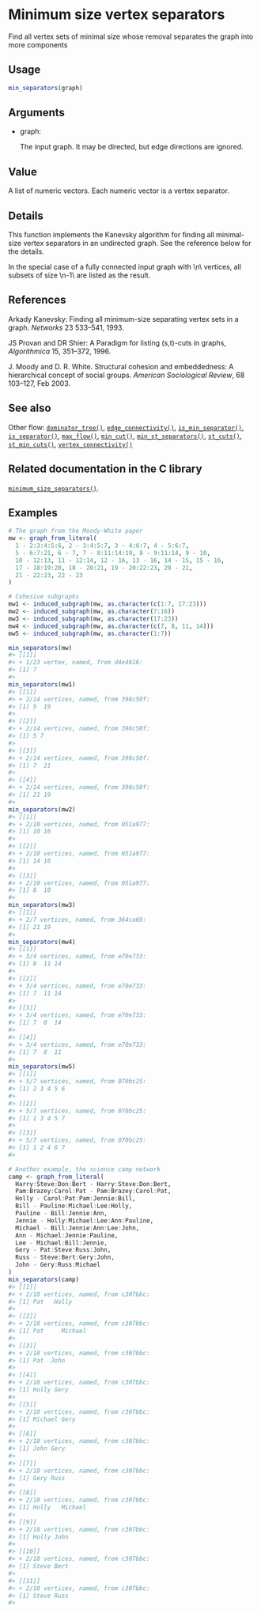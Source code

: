 # Minimum size vertex separators

Find all vertex sets of minimal size whose removal separates the graph
into more components

## Usage

``` r
min_separators(graph)
```

## Arguments

- graph:

  The input graph. It may be directed, but edge directions are ignored.

## Value

A list of numeric vectors. Each numeric vector is a vertex separator.

## Details

This function implements the Kanevsky algorithm for finding all
minimal-size vertex separators in an undirected graph. See the reference
below for the details.

In the special case of a fully connected input graph with \\n\\
vertices, all subsets of size \\n-1\\ are listed as the result.

## References

Arkady Kanevsky: Finding all minimum-size separating vertex sets in a
graph. *Networks* 23 533–541, 1993.

JS Provan and DR Shier: A Paradigm for listing (s,t)-cuts in graphs,
*Algorithmica* 15, 351–372, 1996.

J. Moody and D. R. White. Structural cohesion and embeddedness: A
hierarchical concept of social groups. *American Sociological Review*,
68 103–127, Feb 2003.

## See also

Other flow:
[`dominator_tree()`](https://r.igraph.org/reference/dominator_tree.md),
[`edge_connectivity()`](https://r.igraph.org/reference/edge_connectivity.md),
[`is_min_separator()`](https://r.igraph.org/reference/is_min_separator.md),
[`is_separator()`](https://r.igraph.org/reference/is_separator.md),
[`max_flow()`](https://r.igraph.org/reference/max_flow.md),
[`min_cut()`](https://r.igraph.org/reference/min_cut.md),
[`min_st_separators()`](https://r.igraph.org/reference/min_st_separators.md),
[`st_cuts()`](https://r.igraph.org/reference/st_cuts.md),
[`st_min_cuts()`](https://r.igraph.org/reference/st_min_cuts.md),
[`vertex_connectivity()`](https://r.igraph.org/reference/vertex_connectivity.md)

## Related documentation in the C library

[`minimum_size_separators()`](https://igraph.org/c/html/latest/igraph-Separators.html#igraph_minimum_size_separators).

## Examples

``` r
# The graph from the Moody-White paper
mw <- graph_from_literal(
  1 - 2:3:4:5:6, 2 - 3:4:5:7, 3 - 4:6:7, 4 - 5:6:7,
  5 - 6:7:21, 6 - 7, 7 - 8:11:14:19, 8 - 9:11:14, 9 - 10,
  10 - 12:13, 11 - 12:14, 12 - 16, 13 - 16, 14 - 15, 15 - 16,
  17 - 18:19:20, 18 - 20:21, 19 - 20:22:23, 20 - 21,
  21 - 22:23, 22 - 23
)

# Cohesive subgraphs
mw1 <- induced_subgraph(mw, as.character(c(1:7, 17:23)))
mw2 <- induced_subgraph(mw, as.character(7:16))
mw3 <- induced_subgraph(mw, as.character(17:23))
mw4 <- induced_subgraph(mw, as.character(c(7, 8, 11, 14)))
mw5 <- induced_subgraph(mw, as.character(1:7))

min_separators(mw)
#> [[1]]
#> + 1/23 vertex, named, from d4e4616:
#> [1] 7
#> 
min_separators(mw1)
#> [[1]]
#> + 2/14 vertices, named, from 398c50f:
#> [1] 5  19
#> 
#> [[2]]
#> + 2/14 vertices, named, from 398c50f:
#> [1] 5 7
#> 
#> [[3]]
#> + 2/14 vertices, named, from 398c50f:
#> [1] 7  21
#> 
#> [[4]]
#> + 2/14 vertices, named, from 398c50f:
#> [1] 21 19
#> 
min_separators(mw2)
#> [[1]]
#> + 2/10 vertices, named, from 051a977:
#> [1] 10 16
#> 
#> [[2]]
#> + 2/10 vertices, named, from 051a977:
#> [1] 14 16
#> 
#> [[3]]
#> + 2/10 vertices, named, from 051a977:
#> [1] 8  10
#> 
min_separators(mw3)
#> [[1]]
#> + 2/7 vertices, named, from 364ca69:
#> [1] 21 19
#> 
min_separators(mw4)
#> [[1]]
#> + 3/4 vertices, named, from e70e733:
#> [1] 8  11 14
#> 
#> [[2]]
#> + 3/4 vertices, named, from e70e733:
#> [1] 7  11 14
#> 
#> [[3]]
#> + 3/4 vertices, named, from e70e733:
#> [1] 7  8  14
#> 
#> [[4]]
#> + 3/4 vertices, named, from e70e733:
#> [1] 7  8  11
#> 
min_separators(mw5)
#> [[1]]
#> + 5/7 vertices, named, from 070bc25:
#> [1] 2 3 4 5 6
#> 
#> [[2]]
#> + 5/7 vertices, named, from 070bc25:
#> [1] 1 3 4 5 7
#> 
#> [[3]]
#> + 5/7 vertices, named, from 070bc25:
#> [1] 1 2 4 6 7
#> 

# Another example, the science camp network
camp <- graph_from_literal(
  Harry:Steve:Don:Bert - Harry:Steve:Don:Bert,
  Pam:Brazey:Carol:Pat - Pam:Brazey:Carol:Pat,
  Holly - Carol:Pat:Pam:Jennie:Bill,
  Bill - Pauline:Michael:Lee:Holly,
  Pauline - Bill:Jennie:Ann,
  Jennie - Holly:Michael:Lee:Ann:Pauline,
  Michael - Bill:Jennie:Ann:Lee:John,
  Ann - Michael:Jennie:Pauline,
  Lee - Michael:Bill:Jennie,
  Gery - Pat:Steve:Russ:John,
  Russ - Steve:Bert:Gery:John,
  John - Gery:Russ:Michael
)
min_separators(camp)
#> [[1]]
#> + 2/18 vertices, named, from c307bbc:
#> [1] Pat   Holly
#> 
#> [[2]]
#> + 2/18 vertices, named, from c307bbc:
#> [1] Pat     Michael
#> 
#> [[3]]
#> + 2/18 vertices, named, from c307bbc:
#> [1] Pat  John
#> 
#> [[4]]
#> + 2/18 vertices, named, from c307bbc:
#> [1] Holly Gery 
#> 
#> [[5]]
#> + 2/18 vertices, named, from c307bbc:
#> [1] Michael Gery   
#> 
#> [[6]]
#> + 2/18 vertices, named, from c307bbc:
#> [1] John Gery
#> 
#> [[7]]
#> + 2/18 vertices, named, from c307bbc:
#> [1] Gery Russ
#> 
#> [[8]]
#> + 2/18 vertices, named, from c307bbc:
#> [1] Holly   Michael
#> 
#> [[9]]
#> + 2/18 vertices, named, from c307bbc:
#> [1] Holly John 
#> 
#> [[10]]
#> + 2/18 vertices, named, from c307bbc:
#> [1] Steve Bert 
#> 
#> [[11]]
#> + 2/18 vertices, named, from c307bbc:
#> [1] Steve Russ 
#> 
```
